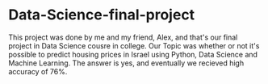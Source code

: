 # Data-Science-final-project
This project was done by me and my friend, Alex, and that's our final project in Data Science cousre in college. Our Topic was whether or not it's possible to predict housing prices in Israel using Python, Data Science and Machine Learning. The answer is yes, and eventually we recieved high accuracy of 76%.
